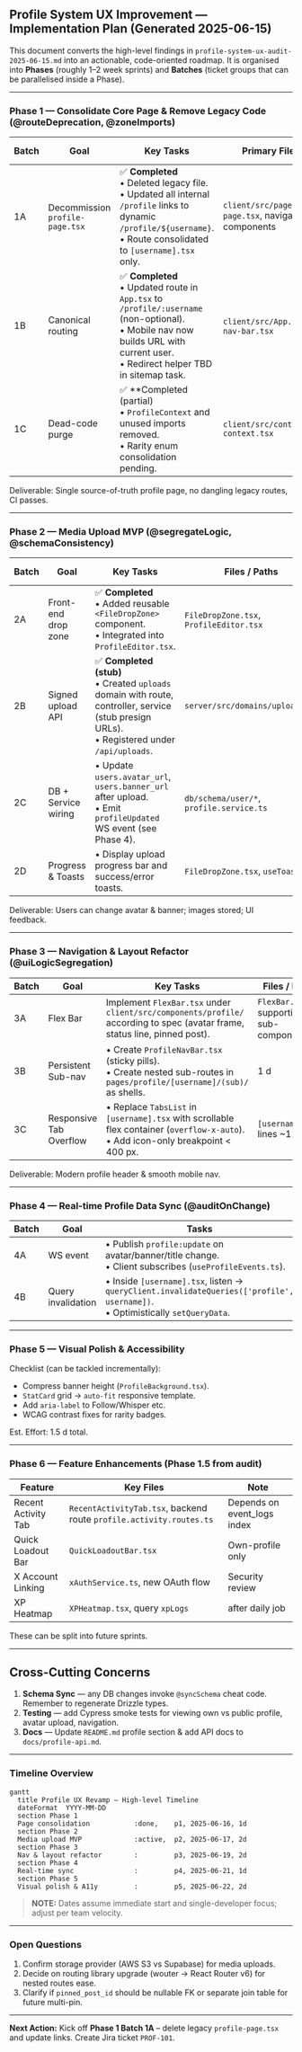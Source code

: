 ## Profile System UX Improvement — Implementation Plan (Generated 2025-06-15)

This document converts the high-level findings in `profile-system-ux-audit-2025-06-15.md` into an actionable, code-oriented roadmap. It is organised into **Phases** (roughly 1–2 week sprints) and **Batches** (ticket groups that can be parallelised inside a Phase).

---

### Phase 1 — Consolidate Core Page & Remove Legacy Code (@routeDeprecation, @zoneImports)

| Batch | Goal                            | Key Tasks                                                                                                                                                                               | Primary Files / Paths                                      | Est. Effort |
| ----- | ------------------------------- | --------------------------------------------------------------------------------------------------------------------------------------------------------------------------------------- | ---------------------------------------------------------- | ----------- |
| 1A    | Decommission `profile-page.tsx` | ✅ **Completed**<br/>• Deleted legacy file.<br/>• Updated all internal `/profile` links to dynamic `/profile/${username}`.<br/>• Route consolidated to `[username].tsx` only.           | `client/src/pages/profile-page.tsx`, navigation components | 0.5 d       |
| 1B    | Canonical routing               | ✅ **Completed**<br/>• Updated route in `App.tsx` to `/profile/:username` (non-optional).<br/>• Mobile nav now builds URL with current user.<br/>• Redirect helper TBD in sitemap task. | `client/src/App.tsx`, `mobile-nav-bar.tsx`                 | 0.5 d       |
| 1C    | Dead-code purge                 | ✅ \*\*Completed (partial)<br/>• `ProfileContext` and unused imports removed.<br/>• Rarity enum consolidation pending.                                                                  | `client/src/contexts/profile-context.tsx`                  | 0.5 d       |

Deliverable: Single source-of-truth profile page, no dangling legacy routes, CI passes.

---

### Phase 2 — Media Upload MVP (@segregateLogic, @schemaConsistency)

| Batch | Goal                | Key Tasks                                                                                                                                          | Files / Paths                            | Est. Effort |
| ----- | ------------------- | -------------------------------------------------------------------------------------------------------------------------------------------------- | ---------------------------------------- | ----------- |
| 2A    | Front-end drop zone | ✅ **Completed**<br/>• Added reusable `<FileDropZone>` component.<br/>• Integrated into `ProfileEditor.tsx`.                                       | `FileDropZone.tsx`, `ProfileEditor.tsx`  | 1 d         |
| 2B    | Signed upload API   | ✅ **Completed (stub)**<br/>• Created `uploads` domain with route, controller, service (stub presign URLs).<br/>• Registered under `/api/uploads`. | `server/src/domains/uploads/**`          | 1 d         |
| 2C    | DB + Service wiring | • Update `users.avatar_url`, `users.banner_url` after upload.<br/>• Emit `profileUpdated` WS event (see Phase 4).                                  | `db/schema/user/*`, `profile.service.ts` | 0.5 d       |
| 2D    | Progress & Toasts   | • Display upload progress bar and success/error toasts.                                                                                            | `FileDropZone.tsx`, `useToast`           | 0.5 d       |

Deliverable: Users can change avatar & banner; images stored; UI feedback.

---

### Phase 3 — Navigation & Layout Refactor (@uiLogicSegregation)

| Batch | Goal                    | Key Tasks                                                                                                                             | Files / Paths                            | Effort |
| ----- | ----------------------- | ------------------------------------------------------------------------------------------------------------------------------------- | ---------------------------------------- | ------ |
| 3A    | Flex Bar                | Implement `FlexBar.tsx` under `client/src/components/profile/` according to spec (avatar frame, status line, pinned post).            | `FlexBar.tsx`, supporting sub-components | 1 d    |
| 3B    | Persistent Sub-nav      | • Create `ProfileNavBar.tsx` (sticky pills).<br/>• Create nested sub-routes in `pages/profile/[username]/(sub)/` as shells.           | 1 d                                      |
| 3C    | Responsive Tab Overflow | • Replace `TabsList` in `[username].tsx` with scrollable flex container (`overflow-x-auto`).<br/>• Add icon-only breakpoint < 400 px. | `[username].tsx` lines ~1120             | 0.5 d  |

Deliverable: Modern profile header & smooth mobile nav.

---

### Phase 4 — Real-time Profile Data Sync (@auditOnChange)

| Batch | Goal               | Tasks                                                                                                                            | Paths                                                                          | Effort |
| ----- | ------------------ | -------------------------------------------------------------------------------------------------------------------------------- | ------------------------------------------------------------------------------ | ------ |
| 4A    | WS event           | • Publish `profile:update` on avatar/banner/title change.<br/>• Client subscribes (`useProfileEvents.ts`).                       | `server/src/domains/profile/events.ts`, `client/src/hooks/useProfileEvents.ts` | 1 d    |
| 4B    | Query invalidation | • Inside `[username].tsx`, listen → `queryClient.invalidateQueries(['profile', username])`.<br/>• Optimistically `setQueryData`. | `[username].tsx`                                                               | 0.5 d  |

---

### Phase 5 — Visual Polish & Accessibility

Checklist (can be tackled incrementally):

- Compress banner height (`ProfileBackground.tsx`).
- `StatCard` grid → `auto-fit` responsive template.
- Add `aria-label` to Follow/Whisper etc.
- WCAG contrast fixes for rarity badges.

Est. Effort: 1.5 d total.

---

### Phase 6 — Feature Enhancements (Phase 1.5 from audit)

| Feature             | Key Files                                                           | Note                        |
| ------------------- | ------------------------------------------------------------------- | --------------------------- |
| Recent Activity Tab | `RecentActivityTab.tsx`, backend route `profile.activity.routes.ts` | Depends on event_logs index |
| Quick Loadout Bar   | `QuickLoadoutBar.tsx`                                               | Own-profile only            |
| X Account Linking   | `xAuthService.ts`, new OAuth flow                                   | Security review             |
| XP Heatmap          | `XPHeatmap.tsx`, query `xpLogs`                                     | after daily job             |

These can be split into future sprints.

---

## Cross-Cutting Concerns

1. **Schema Sync** — any DB changes invoke `@syncSchema` cheat code. Remember to regenerate Drizzle types.
2. **Testing** — add Cypress smoke tests for viewing own vs public profile, avatar upload, navigation.
3. **Docs** — Update `README.md` profile section & add API docs to `docs/profile-api.md`.

---

### Timeline Overview

```mermaid
gantt
  title Profile UX Revamp – High-level Timeline
  dateFormat  YYYY-MM-DD
  section Phase 1
  Page consolidation           :done,    p1, 2025-06-16, 1d
  section Phase 2
  Media upload MVP             :active,  p2, 2025-06-17, 2d
  section Phase 3
  Nav & layout refactor        :         p3, 2025-06-19, 2d
  section Phase 4
  Real-time sync               :         p4, 2025-06-21, 1d
  section Phase 5
  Visual polish & A11y         :         p5, 2025-06-22, 2d
```

> **NOTE:** Dates assume immediate start and single-developer focus; adjust per team velocity.

---

### Open Questions

1. Confirm storage provider (AWS S3 vs Supabase) for media uploads.
2. Decide on routing library upgrade (wouter → React Router v6) for nested routes ease.
3. Clarify if `pinned_post_id` should be nullable FK or separate join table for future multi-pin.

---

**Next Action:** Kick off **Phase 1 Batch 1A** – delete legacy `profile-page.tsx` and update links. Create Jira ticket `PROF-101`.
